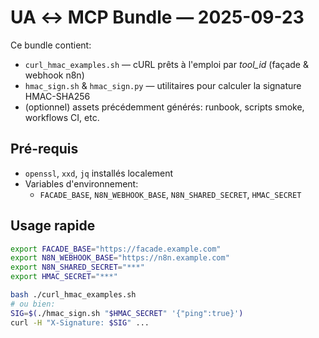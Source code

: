 # UA ↔ MCP Bundle — 2025-09-23

Ce bundle contient:
- `curl_hmac_examples.sh` — cURL prêts à l'emploi par *tool_id* (façade & webhook n8n)
- `hmac_sign.sh` & `hmac_sign.py` — utilitaires pour calculer la signature HMAC-SHA256
- (optionnel) assets précédemment générés: runbook, scripts smoke, workflows CI, etc.

## Pré-requis
- `openssl`, `xxd`, `jq` installés localement
- Variables d'environnement:
  - `FACADE_BASE`, `N8N_WEBHOOK_BASE`, `N8N_SHARED_SECRET`, `HMAC_SECRET`

## Usage rapide
```bash
export FACADE_BASE="https://facade.example.com"
export N8N_WEBHOOK_BASE="https://n8n.example.com"
export N8N_SHARED_SECRET="***"
export HMAC_SECRET="***"

bash ./curl_hmac_examples.sh
# ou bien:
SIG=$(./hmac_sign.sh "$HMAC_SECRET" '{"ping":true}')
curl -H "X-Signature: $SIG" ...
```
